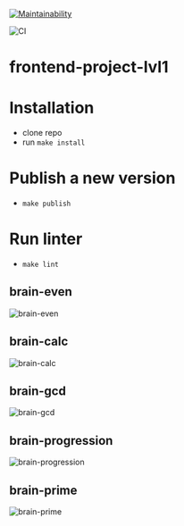 [![Maintainability](https://api.codeclimate.com/v1/badges/ac42a70aed67ffc9080c/maintainability)](https://codeclimate.com/github/t4ks/frontend-project-lvl1/maintainability)

![CI](https://github.com/t4ks/frontend-project-lvl1/actions)

# frontend-project-lvl1

# Installation

 - clone repo
 - run `make install`
 
# Publish a new version
 - `make publish`

# Run linter
 - `make lint`

## brain-even
![brain-even](https://user-images.githubusercontent.com/10071749/81474283-9ecd4a80-9204-11ea-9bbc-1a5f44f485c4.gif)

## brain-calc
![brain-calc](https://user-images.githubusercontent.com/10071749/81474459-e43e4780-9205-11ea-9a89-7dccd918f461.gif)

## brain-gcd
![brain-gcd](https://user-images.githubusercontent.com/10071749/81474510-38e1c280-9206-11ea-8df8-6d14d65fc9d7.gif)

## brain-progression
![brain-progression](https://user-images.githubusercontent.com/10071749/81474573-ba395500-9206-11ea-880c-71f7529c240d.gif)

## brain-prime
![brain-prime](https://user-images.githubusercontent.com/10071749/81474597-e1902200-9206-11ea-986c-7ad36b35a522.gif)

